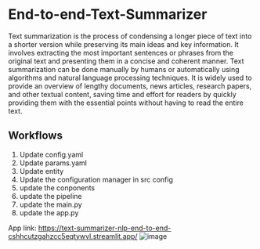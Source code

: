 # End-to-end-Text-Summarizer

Text summarization is the process of condensing a longer piece of text into a shorter version while preserving its main ideas and key information. It involves extracting the most important sentences or phrases from the original text and presenting them in a concise and coherent manner. Text summarization can be done manually by humans or automatically using algorithms and natural language processing techniques. It is widely used to provide an overview of lengthy documents, news articles, research papers, and other textual content, saving time and effort for readers by quickly providing them with the essential points without having to read the entire text.


## Workflows

1. Update config.yaml
2. Update params.yaml
3. Update entity
4. Update the configuration manager in src config
5. update the conponents
6. update the pipeline
7. update the main.py
8. update the app.py

App link: https://text-summarizer-nlp-end-to-end-cshhcutzgahzcc5eqtywvl.streamlit.app/
![image](https://github.com/UdBe/Text-Summarization-NLP/assets/71140717/639a2d7b-d0bd-442d-9d52-42384534250d)
